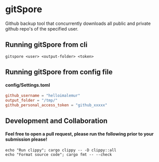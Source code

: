 # gitSpore
Github backup tool that concurrently downloads all public and private github repo's of the specified user.

## Running gitSpore from cli
    gitspore <user> <output-folder> <token>

## Running gitSpore from config file
#### config/Settings.toml
```toml
github_username = "helloimalemur"
output_folder = "/tmp/"
github_personal_access_token = "github_xxxxx"
```

## Development and Collaboration
#### Feel free to open a pull request, please run the following prior to your submission please!
    echo "Run clippy"; cargo clippy -- -D clippy::all
    echo "Format source code"; cargo fmt -- --check
